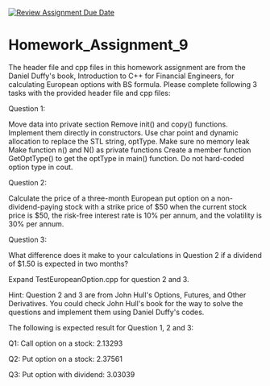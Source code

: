 [![Review Assignment Due Date](https://classroom.github.com/assets/deadline-readme-button-24ddc0f5d75046c5622901739e7c5dd533143b0c8e959d652212380cedb1ea36.svg)](https://classroom.github.com/a/o4Paz38e)
# Homework_Assignment_9

The header file and cpp files in this homework assignment are from the Daniel Duffy's book, Introduction to C++ for Financial Engineers, for calculating European options with BS formula. Please complete following 3 tasks with the provided header file and cpp files:

Question 1: 

Move data into private section
Remove init() and copy() functions. Implement them directly in constructors.
Use char point and dynamic allocation to replace the STL string, optType. Make sure no memory leak
Make function n() and N() as private functions
Create a member function GetOptType() to get the optType in main() function. Do not hard-coded option type in cout.

Question 2:

Calculate the price of a three-month European put option on a non-dividend-paying stock with a strike price of $50 when the current stock price is $50, the risk-free interest rate is 10% per annum, and the volatility is 30% per annum.


Question 3:

What difference does it make to your calculations in Question 2 if a dividend of $1.50 is expected in two months? 

Expand TestEuropeanOption.cpp for question 2 and 3.

Hint: Question 2 and 3 are from John Hull's Options, Futures, and Other Derivatives. You could check John Hull's book for the way to solve the questions and implement them using Daniel Duffy's codes.

The following is expected result for Question 1, 2 and 3:

Q1: Call option on a stock: 2.13293

Q2: Put option on a stock: 2.37561

Q3: Put option with dividend: 3.03039
